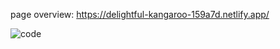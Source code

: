 page overview: https://delightful-kangaroo-159a7d.netlify.app/


![code](https://user-images.githubusercontent.com/73711809/216702648-ad95e938-418f-448c-bafa-ff8774703b33.png)
